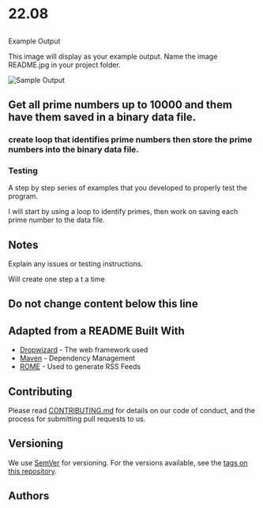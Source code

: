# 22.08

## 

Example Output

This image will display as your example output. Name the image README.jpg in your project folder.

![Sample Output](README.jpg)



## Get all prime numbers up to 10000 and them have them saved in a binary data file.



### create loop that identifies prime numbers then store the prime numbers into the binary data file.



### Testing

A step by step series of examples that you developed to properly test the program. 

I will start by using a loop to identify primes, then work on saving each prime number to the data file.


## Notes

Explain any issues or testing instructions.

Will create one step a t a time


## Do not change content below this line

## Adapted from a README Built With

* [Dropwizard](http://www.dropwizard.io/1.0.2/docs/) - The web framework used
* [Maven](https://maven.apache.org/) - Dependency Management
* [ROME](https://rometools.github.io/rome/) - Used to generate RSS Feeds

## Contributing

Please read [CONTRIBUTING.md](https://gist.github.com/PurpleBooth/b24679402957c63ec426) for details on our code of conduct, and the process for submitting pull requests to us.

## Versioning

We use [SemVer](http://semver.org/) for versioning. For the versions available, see the [tags on this repository](https://github.com/your/project/tags). 

## Authors
